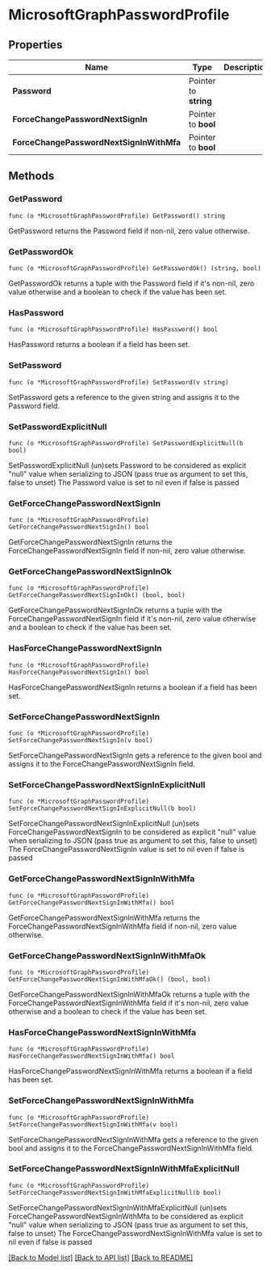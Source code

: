# MicrosoftGraphPasswordProfile

## Properties

Name | Type | Description | Notes
------------ | ------------- | ------------- | -------------
**Password** | Pointer to **string** |  | [optional] 
**ForceChangePasswordNextSignIn** | Pointer to **bool** |  | [optional] 
**ForceChangePasswordNextSignInWithMfa** | Pointer to **bool** |  | [optional] 

## Methods

### GetPassword

`func (o *MicrosoftGraphPasswordProfile) GetPassword() string`

GetPassword returns the Password field if non-nil, zero value otherwise.

### GetPasswordOk

`func (o *MicrosoftGraphPasswordProfile) GetPasswordOk() (string, bool)`

GetPasswordOk returns a tuple with the Password field if it's non-nil, zero value otherwise
and a boolean to check if the value has been set.

### HasPassword

`func (o *MicrosoftGraphPasswordProfile) HasPassword() bool`

HasPassword returns a boolean if a field has been set.

### SetPassword

`func (o *MicrosoftGraphPasswordProfile) SetPassword(v string)`

SetPassword gets a reference to the given string and assigns it to the Password field.

### SetPasswordExplicitNull

`func (o *MicrosoftGraphPasswordProfile) SetPasswordExplicitNull(b bool)`

SetPasswordExplicitNull (un)sets Password to be considered as explicit "null" value
when serializing to JSON (pass true as argument to set this, false to unset)
The Password value is set to nil even if false is passed
### GetForceChangePasswordNextSignIn

`func (o *MicrosoftGraphPasswordProfile) GetForceChangePasswordNextSignIn() bool`

GetForceChangePasswordNextSignIn returns the ForceChangePasswordNextSignIn field if non-nil, zero value otherwise.

### GetForceChangePasswordNextSignInOk

`func (o *MicrosoftGraphPasswordProfile) GetForceChangePasswordNextSignInOk() (bool, bool)`

GetForceChangePasswordNextSignInOk returns a tuple with the ForceChangePasswordNextSignIn field if it's non-nil, zero value otherwise
and a boolean to check if the value has been set.

### HasForceChangePasswordNextSignIn

`func (o *MicrosoftGraphPasswordProfile) HasForceChangePasswordNextSignIn() bool`

HasForceChangePasswordNextSignIn returns a boolean if a field has been set.

### SetForceChangePasswordNextSignIn

`func (o *MicrosoftGraphPasswordProfile) SetForceChangePasswordNextSignIn(v bool)`

SetForceChangePasswordNextSignIn gets a reference to the given bool and assigns it to the ForceChangePasswordNextSignIn field.

### SetForceChangePasswordNextSignInExplicitNull

`func (o *MicrosoftGraphPasswordProfile) SetForceChangePasswordNextSignInExplicitNull(b bool)`

SetForceChangePasswordNextSignInExplicitNull (un)sets ForceChangePasswordNextSignIn to be considered as explicit "null" value
when serializing to JSON (pass true as argument to set this, false to unset)
The ForceChangePasswordNextSignIn value is set to nil even if false is passed
### GetForceChangePasswordNextSignInWithMfa

`func (o *MicrosoftGraphPasswordProfile) GetForceChangePasswordNextSignInWithMfa() bool`

GetForceChangePasswordNextSignInWithMfa returns the ForceChangePasswordNextSignInWithMfa field if non-nil, zero value otherwise.

### GetForceChangePasswordNextSignInWithMfaOk

`func (o *MicrosoftGraphPasswordProfile) GetForceChangePasswordNextSignInWithMfaOk() (bool, bool)`

GetForceChangePasswordNextSignInWithMfaOk returns a tuple with the ForceChangePasswordNextSignInWithMfa field if it's non-nil, zero value otherwise
and a boolean to check if the value has been set.

### HasForceChangePasswordNextSignInWithMfa

`func (o *MicrosoftGraphPasswordProfile) HasForceChangePasswordNextSignInWithMfa() bool`

HasForceChangePasswordNextSignInWithMfa returns a boolean if a field has been set.

### SetForceChangePasswordNextSignInWithMfa

`func (o *MicrosoftGraphPasswordProfile) SetForceChangePasswordNextSignInWithMfa(v bool)`

SetForceChangePasswordNextSignInWithMfa gets a reference to the given bool and assigns it to the ForceChangePasswordNextSignInWithMfa field.

### SetForceChangePasswordNextSignInWithMfaExplicitNull

`func (o *MicrosoftGraphPasswordProfile) SetForceChangePasswordNextSignInWithMfaExplicitNull(b bool)`

SetForceChangePasswordNextSignInWithMfaExplicitNull (un)sets ForceChangePasswordNextSignInWithMfa to be considered as explicit "null" value
when serializing to JSON (pass true as argument to set this, false to unset)
The ForceChangePasswordNextSignInWithMfa value is set to nil even if false is passed

[[Back to Model list]](../README.md#documentation-for-models) [[Back to API list]](../README.md#documentation-for-api-endpoints) [[Back to README]](../README.md)


